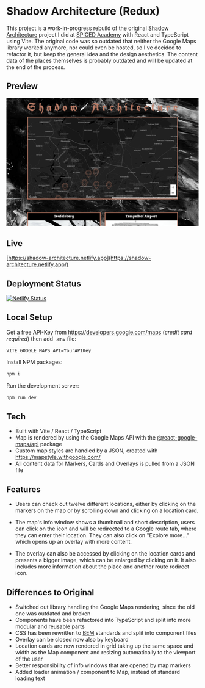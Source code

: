 # Shadow Architecture (Redux)

This project is a work-in-progress rebuild of the original [Shadow Architecture](https://github.com/videothrone/shadow-architecture) project I did at [SPICED Academy](https://www.spiced.academy/program/full-stack-web-development/) with React and TypeScript using Vite. The original code was so outdated that neither the Google Maps library worked anymore, nor could even be hosted, so I've decided to refactor it, but keep the general idea and the design aesthetics. The content data of the places themselves is probably outdated and will be updated at the end of the process.

## Preview

[![Shadow Architecture](/public/screenshot.png)](https://shadow-architecture.netlify.app/)

## Live

[https://shadow-architecture.netlify.app](https://shadow-architecture.netlify.app/)

## Deployment Status

[![Netlify Status](https://api.netlify.com/api/v1/badges/c5cadc21-8d58-47a2-8488-77b30d483d49/deploy-status)](https://app.netlify.com/sites/shadow-architecture/deploys)

## Local Setup

Get a free API-Key from https://developers.google.com/maps (<i>credit card required</i>) then add `.env` file:
```
VITE_GOOGLE_MAPS_API=YourAPIKey
```

Install NPM packages:
```bash
npm i
```
Run the development server:

```bash
npm run dev
```

## Tech

- Built with Vite / React / TypeScript
- Map is rendered by using the Google Maps API with the [@react-google-maps/api](https://www.npmjs.com/package/@react-google-maps/api) package
- Custom map styles are handled by a JSON, created with https://mapstyle.withgoogle.com/
- All content data for Markers, Cards and Overlays is pulled from a JSON file

## Features

- Users can check out twelve different locations, either by clicking on the markers on the map or by scrolling down and clicking on a location card.

- The map's info window shows a thumbnail and short description, users can click on the icon and will be redirected to a Google route tab, where they can enter their location. They can also click on "Explore more..." which opens up an overlay with more content.

- The overlay can also be accessed by clicking on the location cards and presents a bigger image, which can be enlarged by clicking on it. It also includes more information about the place and another route redirect icon.


## Differences to Original

- Switched out library handling the Google Maps rendering, since the old one was outdated and broken
- Components have been refactored into TypeScript and split into more modular and reusable parts
- CSS has been rewritten to [BEM](https://getbem.com/) standards and split into component files
- Overlay can be closed now also by keyboard
- Location cards are now rendered in grid taking up the same space and width as the Map component and resizing automatically to the viewport of the user
- Better responsibility of info windows that are opened by map markers
- Added loader animation / component to Map, instead of standard loading text

